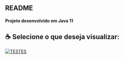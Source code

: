 ## README


#### Projeto desenvolvido em Java 11

## ☕ Selecione o que deseja visualizar:

[![TESTES](https://img.shields.io/badge/-Testes-yellow?style=for-the-badge&logo=cards%20estrelas&logoColor=black&color=FFFF00)](https://github.com/andreluis-git/TestesDeSoftware/tree/master/src/test/java/com/testesdesoftware/testes_de_software)